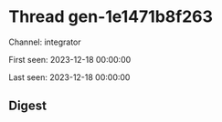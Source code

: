# Thread gen-1e1471b8f263
Channel: integrator

First seen: 2023-12-18 00:00:00

Last seen: 2023-12-18 00:00:00

## Digest



